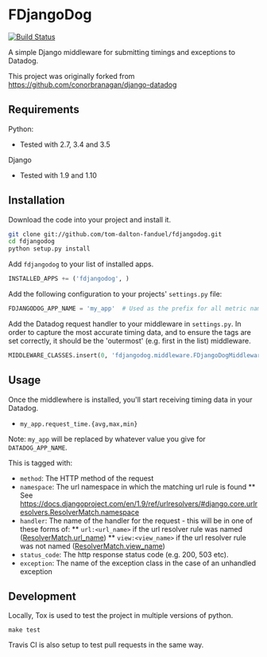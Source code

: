 # FDjangoDog

[![Build Status](https://travis-ci.org/tom-dalton-fanduel/fdjangodog.svg?branch=master)](https://travis-ci.org/tom-dalton-fanduel/fdjangodog)

A simple Django middleware for submitting timings and exceptions to Datadog.

This project was originally forked from https://github.com/conorbranagan/django-datadog


## Requirements

Python:
* Tested with 2.7, 3.4 and 3.5

Django
* Tested with 1.9 and 1.10


## Installation

Download the code into your project and install it.

```bash
git clone git://github.com/tom-dalton-fanduel/fdjangodog.git
cd fdjangodog
python setup.py install
```

Add `fdjangodog` to your list of installed apps.

```python
INSTALLED_APPS += ('fdjangodog', )
```

Add the following configuration to your projects' `settings.py` file:

```python
FDJANGODOG_APP_NAME = 'my_app'  # Used as the prefix for all metric names - e.g. this would give 'my_app.request_time'
```

Add the Datadog request handler to your middleware in `settings.py`. In order to capture the most accurate timing data,
and to ensure the tags are set correctly, it should be the 'outermost' (e.g. first in the list) middleware.

```python
MIDDLEWARE_CLASSES.insert(0, 'fdjangodog.middleware.FDjangoDogMiddleware')
```


## Usage

Once the middlewhere is installed, you'll start receiving timing data in your Datadog.

- `my_app.request_time.{avg,max,min}`

Note: `my_app` will be replaced by whatever value you give for `DATADOG_APP_NAME`.

This is tagged with:
* `method`: The HTTP method of the request
* `namespace`: The url namespace in which the matching url rule is found
** See https://docs.djangoproject.com/en/1.9/ref/urlresolvers/#django.core.urlresolvers.ResolverMatch.namespace
* `handler`: The name of the handler for the request - this will be in one of these forms of:
** `url:<url_name>` if the url resolver rule was named ([ResolverMatch.url_name](https://docs.djangoproject.com/en/1.9/ref/urlresolvers/#django.core.urlresolvers.ResolverMatch.url_name))
** `view:<view_name>` if the url resolver rule was not named ([ResolverMatch.view_name](https://docs.djangoproject.com/en/1.9/ref/urlresolvers/#django.core.urlresolvers.ResolverMatch.view_name))
* `status_code`: The http response status code (e.g. 200, 503 etc).
* `exception`: The name of the exception class in the case of an unhandled exception


## Development

Locally, Tox is used to test the project in multiple versions of python.

```
make test
```

Travis CI is also setup to test pull requests in the same way.
